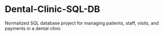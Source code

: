 # Dental-Clinic-SQL-DB
Normalized SQL database project for managing patients, staff, visits, and payments in a dental clinic

